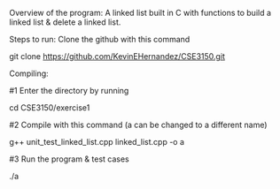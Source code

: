 Overview of the program: A linked list built in C with functions to build a linked list & delete a linked list.

Steps to run: Clone the github with this command

git clone https://github.com/KevinEHernandez/CSE3150.git

Compiling:

#1 Enter the directory by running

cd CSE3150/exercise1

#2 Compile with this command (a can be changed to a different name)

g++ unit_test_linked_list.cpp linked_list.cpp -o a

#3 Run the program & test cases

./a
